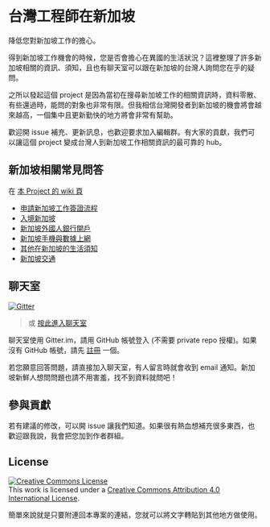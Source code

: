 # 台灣工程師在新加坡

降低您對新加坡工作的擔心。

得到新加坡工作機會的時候，您是否會擔心在異國的生活狀況？這裡整理了許多新加坡相關的資訊、須知，且也有聊天室可以跟在新加坡的台灣人詢問您在乎的疑問。

之所以發起這個 project 是因為當初在搜尋新加坡工作的相關資訊時，資料零散、有些還過時，能問的對象也非常有限。但我相信台灣開發者到新加坡的機會將會越來越高，一個集中且更新勤快的地方將會非常有幫助。

歡迎開 issue 補充、更新訊息，也歡迎要求加入編輯群。有大家的貢獻，我們可以讓這個 project 變成台灣人到新加坡工作相關資訊的最可靠的 hub。

## 新加坡相關常見問答

在 [本 Project 的 wiki 頁](https://github.com/ascendbruce/taiwanese-developers-in-singapore/wiki)

* [申請新加坡工作簽證流程](https://github.com/ascendbruce/taiwanese-developers-in-singapore/wiki/%E7%94%B3%E8%AB%8B%E6%96%B0%E5%8A%A0%E5%9D%A1%E5%B7%A5%E4%BD%9C%E7%B0%BD%E8%AD%89%E6%B5%81%E7%A8%8B)
* [入境新加坡](https://github.com/ascendbruce/taiwanese-developers-in-singapore/wiki/%E5%85%A5%E5%A2%83%E6%96%B0%E5%8A%A0%E5%9D%A1)
* [新加坡外國人銀行開戶](https://github.com/ascendbruce/taiwanese-developers-in-singapore/wiki/%E6%96%B0%E5%8A%A0%E5%9D%A1%E5%A4%96%E5%9C%8B%E4%BA%BA%E9%8A%80%E8%A1%8C%E9%96%8B%E6%88%B6)
* [新加坡手機與數據上網](https://github.com/ascendbruce/taiwanese-developers-in-singapore/wiki/%E6%96%B0%E5%8A%A0%E5%9D%A1%E6%89%8B%E6%A9%9F%E8%88%87%E6%95%B8%E6%93%9A%E4%B8%8A%E7%B6%B2)
* [其他在新加坡的生活須知](https://github.com/ascendbruce/taiwanese-developers-in-singapore/wiki/%E5%85%B6%E4%BB%96%E5%9C%A8%E6%96%B0%E5%8A%A0%E5%9D%A1%E7%9A%84%E7%94%9F%E6%B4%BB%E9%A0%88%E7%9F%A5)
* [新加坡交通](https://github.com/ascendbruce/taiwanese-developers-in-singapore/wiki/%E6%96%B0%E5%8A%A0%E5%9D%A1%E4%BA%A4%E9%80%9A)

## 聊天室

[![Gitter](https://badges.gitter.im/Join%20Chat.svg)](https://gitter.im/ascendbruce/taiwanese-developers-in-singapore?utm_source=badge&utm_medium=badge&utm_campaign=pr-badge)

> 或 [按此進入聊天室](https://gitter.im/ascendbruce/taiwanese-developers-in-singapore?utm_source=share-link&utm_medium=link&utm_campaign=share-link)

聊天室使用 Gitter.im，請用 GitHub 帳號登入 (不需要 private repo 授權)。如果沒有 GitHub 帳號，請先 [註冊](https://github.com/join) 一個。

若您願意回答問題，請直接加入聊天室，有人留言時就會收到 email 通知。新加坡新鮮人想問問題也請不用害羞，找不到資料就問吧！

## 參與貢獻

若有建議的修改，可以開 issue 讓我們知道。如果很有熱血想補充很多東西，也歡迎跟我說，我會把您加到作者群組。

## License

<a rel="license" href="http://creativecommons.org/licenses/by/4.0/"><img alt="Creative Commons License" style="border-width:0" src="https://i.creativecommons.org/l/by/4.0/88x31.png" /></a><br />This work is licensed under a <a rel="license" href="http://creativecommons.org/licenses/by/4.0/">Creative Commons Attribution 4.0 International License</a>.

簡單來說就是只要附連回本專案的連結，您就可以將文字轉貼到其他地方做使用。
